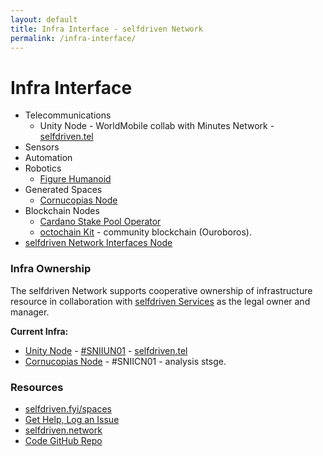 ```yaml
---
layout: default
title: Infra Interface - selfdriven Network
permalink: /infra-interface/
---
```


# Infra Interface

- Telecommunications
    - Unity Node - WorldMobile collab with Minutes Network - [selfdriven.tel](https://selfdriven.tel)
- Sensors
- Automation
- Robotics
   - [Figure Humanoid](https://youtube.com/@figureai)
- Generated Spaces
   - [Cornucopias Node](https://copiwiki.cornucopias.io/the-company/technology/copi-nodes/copi-file-node)
- Blockchain Nodes
   - [Cardano Stake Pool Operator](https://cardano.org/stake-pool-operation/)
   - [octochain Kit](https://octomics.io/octochain-kit) - community blockchain (Ouroboros).
- [selfdriven Network Interfaces Node](/interfaces-node/)
   
### Infra Ownership
The selfdriven Network supports cooperative ownership of infrastructure resource in collaboration with [selfdriven Services](https://selfdriven.services) as the legal owner and manager.

**Current Infra:**
- [Unity Node](https://unitynodes.io) - [#SNIIUN01](https://adastat.net/policies/269366d093249b0cac98fa9fcbc374578429534e3b7adeac09f081e3) - [selfdriven.tel](https://selfdriven.tel)
- [Cornucopias Node](https://copiwiki.cornucopias.io/the-company/technology/copi-nodes) - #SNIICN01 - analysis stsge.

### Resources
- [selfdriven.fyi/spaces](https://selfdriven.fyi/spaces)
- [Get Help, Log an Issue](https://github.com/selfdriven-foundation/selfdriven-network/issues)
- [selfdriven.network](https://selfdriven.network)  
- [Code GitHub Repo](https://github.com/selfdriven-tech/interface-infra)


